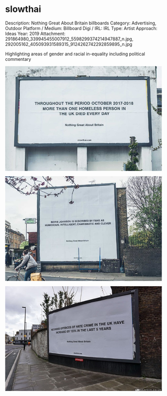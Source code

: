 # slowthai

Description: Nothing Great About Britain billboards
Category: Advertising, Outdoor
Platform / Medium: Billboard
Digi / IRL: IRL
Type: Artist
Approach: Ideas
Year: 2019
Attachment: 291864980_339945455007912_5598299374214947887_n.jpg, 292005162_405093931589315_9124262742292859895_n.jpg

Highlighting areas of gender and racial in-equality including political commentary

![292005162_405093931589315_9124262742292859895_n.jpg](slowthai%2026bd3798725d81f1a8e5d48c92211835/292005162_405093931589315_9124262742292859895_n.jpg)

![291765090_1657759381260772_8916532563703788344_n.jpg](slowthai%2026bd3798725d81f1a8e5d48c92211835/291765090_1657759381260772_8916532563703788344_n.jpg)

![291864980_339945455007912_5598299374214947887_n.jpg](slowthai%2026bd3798725d81f1a8e5d48c92211835/291864980_339945455007912_5598299374214947887_n.jpg)